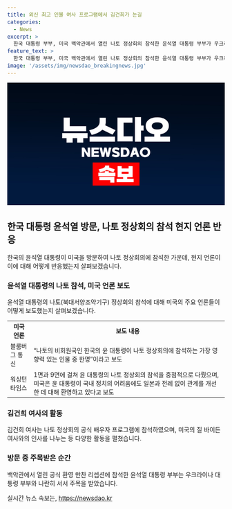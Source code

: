 ```yaml
---
title: 외신 최고 인물 여사 프로그램에서 김건희가 눈길
categories:
  - News
excerpt: >
  한국 대통령 부부, 미국 백악관에서 열린 나토 정상회의 참석한 윤석열 대통령 부부가 우크라이나 대통령 부부와 함께 인사하며 주목받았다. 블룸버그는 한국의 나토 영향력 높여라는 제목으로 윤 대통령의 나토 참석을 강조하고, 워싱턴 타임스는 미국의 윤 대통령 관심을 언급하며 극찬했다. 김 여사는 미국 백악관에서 질 바이든 여사와 포옹 인사를 나누고, 스타머 영국 총리의 배우자와도 인사를 나누며 국내 밖에서도 활약했다.
feature_text: >
  한국 대통령 부부, 미국 백악관에서 열린 나토 정상회의 참석한 윤석열 대통령 부부가 우크라이나 대통령 부부와 함께 인사하며 주목받았다. 블룸버그는 한국의 나토 영향력 높여라는 제목으로 윤 대통령의 나토 참석을 강조하고, 워싱턴 타임스는 미국의 윤 대통령 관심을 언급하며 극찬했다. 김 여사는 미국 백악관에서 질 바이든 여사와 포옹 인사를 나누고, 스타머 영국 총리의 배우자와도 인사를 나누며 국내 밖에서도 활약했다.
image: '/assets/img/newsdao_breakingnews.jpg'
---
```


<p><img src="/assets/img/newsdao_breakingnews.jpg" alt="ontimetimes 속보" /></p>

<h2 data-ke-size="size26">한국 대통령 윤석열 방문, 나토 정상회의 참석 현지 언론 반응</h2>

<p data-ke-size="size16">한국의 윤석열 대통령이 미국을 방문하여 나토 정상회의에 참석한 가운데, 현지 언론이 이에 대해 어떻게 반응했는지 살펴보겠습니다.</p>

<h3>윤석열 대통령의 나토 참석, 미국 언론 보도</h3>

<p data-ke-size="size16">윤석열 대통령의 나토(북대서양조약기구) 정상회의 참석에 대해 미국의 주요 언론들이 어떻게 보도했는지 살펴보겠습니다.</p>

<table>
    <tr>
        <td style="text-align: center; height: 17px;"><b>미국 언론</b></td>
        <td style="text-align: center; height: 17px;"><b>보도 내용</b></td>
    </tr>
    <tr>
        <td style="text-align: left;">블룸버그 통신</td>
        <td style="text-align: left;">“나토의 비회원국인 한국의 윤 대통령이 나토 정상회의에 참석하는 가장 영향력 있는 인물 중 한명”이라고 보도</td>
    </tr>
    <tr>
        <td style="text-align: left;">워싱턴 타임스</td>
        <td style="text-align: left;">1면과 9면에 걸쳐 윤 대통령의 나토 정상회의 참석을 중점적으로 다뤘으며, 미국은 윤 대통령이 국내 정치의 어려움에도 일본과 전례 없이 관계를 개선한 데 대해 환영하고 있다고 보도</td>
    </tr>
</table>

<h3>김건희 여사의 활동</h3>

<p data-ke-size="size16">김건희 여사는 나토 정상회의 공식 배우자 프로그램에 참석하였으며, 미국의 질 바이든 여사와의 인사를 나누는 등 다양한 활동을 펼쳤습니다.</p>

<h3>방문 중 주목받은 순간</h3>

<p data-ke-size="size16">백악관에서 열린 공식 환영 만찬 리셉션에 참석한 윤석열 대통령 부부는 우크라이나 대통령 부부와 나란히 서서 주목을 받았습니다.</p>
실시간 뉴스 속보는, <a href="https://newsdao.kr" rel="dofollow">https://newsdao.kr</a>


